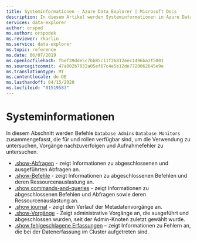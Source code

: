 ```yaml
---
title: Systeminformationen - Azure Data Explorer | Microsoft Docs
description: In diesem Artikel werden Systeminformationen in Azure Data Explorer beschrieben.
services: data-explorer
author: orspod
ms.author: orspodek
ms.reviewer: rkarlin
ms.service: data-explorer
ms.topic: reference
ms.date: 06/07/2019
ms.openlocfilehash: fbef39dde5c7bb85c11f26812eec1496ba3f5001
ms.sourcegitcommit: 47a002b7032a05ef67c4e5e12de7720062645e9e
ms.translationtype: MT
ms.contentlocale: de-DE
ms.lasthandoff: 04/15/2020
ms.locfileid: "81519583"
---
```

# <a name="system-information"></a>Systeminformationen

In diesem Abschnitt werden Befehle `Database Admins` `Database Monitors` zusammengefasst, die für und rollen verfügbar sind, um die Verwendung zu untersuchen, Vorgänge nachzuverfolgen und Aufnahmefehler zu untersuchen.

* [.show-Abfragen](queries.md) - zeigt Informationen zu abgeschlossenen und ausgeführten Abfragen an.
* [.show-Befehle](commands.md) - zeigt Informationen zu abgeschlossenen Befehlen und deren Ressourcenauslastung an.
* [.show commands-and-queries](commands-and-queries.md) - zeigt Informationen zu abgeschlossenen Befehlen und Abfragen sowie deren Ressourcenauslastung an.
* [.show journal](journal.md) - zeigt den Verlauf der Metadatenvorgänge an.
* [.show-Vorgänge](operations.md) - Zeigt administrative Vorgänge an, die ausgeführt und abgeschlossen wurden, seit der Admin-Knoten zuletzt gewählt wurde.
* [.show fehlgeschlagene Erfassungen](ingestionfailures.md) – zeigt Informationen zu Fehlern an, die bei der Datenerfassung im Cluster aufgetreten sind.